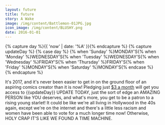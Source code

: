 ```yaml
---
layout: future
title: future
story: A Wake
image: /img/content/Battlemon-01JPG.jpg
icon_image: /img/content/BLUSHY.png
date: 2016-01-01
---
```


{% capture day %}{{ 'now' | date: '%A' }}{% endcapture %}
{% capture updateDay %}
{% case day %}
  {% when 'Sunday' %}MONDAY'S{% when 'Monday' %}WEDNESDAY'S{% when 'Tuesday' %}WEDNESDAY'S{% when 'Wednesday' %}FRIDAY'S{% when 'Thursday' %}FRIDAY'S{% when 'Friday' %}MONDAY'S{% when 'Saturday' %}MONDAY'S{% endcase %}
{% endcapture %}

It's 2017, and it's never been easier to get in on the ground floor of an aspiring comics creator than it is now! Pledging just [$3 a month](http://patreon.com/fabelaro)
will get you access to {{updateDay}} UPDATE TODAY, just the sort of edge an AMAZING PERSON like YOU deserves, and what's more, you get to be a patron to a
rising young starlet! It could be like we're all living in Hollywood in the 40s again, except we're on the internet and there's a little less racism and women have been
able to vote for a much longer time now! Otherwise, HOLY CRAP IT'S LIKE WE FOUND A TIME MACHINE.
